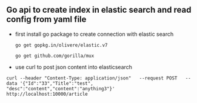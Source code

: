 ## Go api to create index in elastic search and read config from yaml file

- first install go package to create connection with elastic search

  ```
  go get gopkg.in/olivere/elastic.v7 

  go get github.com/gorilla/mux

- use curl to post json content into elasticsearch 
 
``` 
curl --header "Content-Type: application/json"   --request POST   --data '{"Id":"33","Title":"test", "desc":"content","content":"anything3"}'   http://localhost:10000/article

``` 
